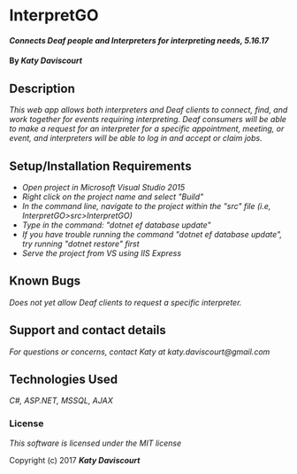 # InterpretGO

#### _Connects Deaf people and Interpreters for interpreting needs, 5.16.17_

#### By _**Katy Daviscourt**_

## Description

_This web app allows both interpreters and Deaf clients to connect, find, and work together for events requiring interpreting. Deaf consumers will be able to make a request for an interpreter for a specific appointment, meeting, or event, and interpreters will be able to log in and accept or claim jobs._

## Setup/Installation Requirements

* _Open project in Microsoft Visual Studio 2015_
* _Right click on the project name and select "Build"_
* _In the command line, navigate to the project within the "src" file (i.e, InterpretGO>src>InterpretGO)_
* _Type in the command: "dotnet ef database update"_
* _If you have trouble running the command "dotnet ef database update", try running "dotnet restore" first_
* _Serve the project from VS using IIS Express_

## Known Bugs

_Does not yet allow Deaf clients to request a specific interpreter._

## Support and contact details

_For questions or concerns, contact Katy at katy.daviscourt@gmail.com_

## Technologies Used

_C#, ASP.NET, MSSQL, AJAX_

### License

*This software is licensed under the MIT license*

Copyright (c) 2017 **_Katy Daviscourt_**
